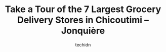 ---
layout: ampstory
image: https://i0.wp.com/www.auto.or.id/wp-content/uploads/2023/06/maxi-chicoutimi-barrette-0-chicoutimi-jonquic3a8re-1686327523.jpeg?resize=640,853
author: techidn
featured: false
description: Chicoutimi – Jonquière, Quebec, Canada is a haven for Grocery Delivery enthusiasts, boasting an impressive array of 7 top-notch establishments. Whether youre a seasoned connoisseur or si
title: Take a Tour of the 7 Largest Grocery Delivery Stores in Chicoutimi – Jonquière
cover:
   title: Take a Tour of the 7 Largest Grocery Delivery Stores in Chicoutimi – Jonquière
   subtitle: AUTO.OR.ID
   background: https://www.auto.or.id/wp-content/uploads/2023/06/maxi-chicoutimi-barrette-0-chicoutimi-jonquic3a8re-1686327523.jpeg

pages: 
 - layout: thirds
   top: <h1>#1 Metro Plus P.E. Prix Jonquiere</h1>
   bottom: "<p>It is one one the cleanest Ive ever seen</p>"
   background: https://www.auto.or.id/wp-content/uploads/2023/06/maxi-chicoutimi-barrette-1-chicoutimi-jonquic3a8re-1686327524.jpeg
   backgroundblur: true
 - layout: thirds
   top: <h1>#2 Maxi & Cie Chicoutimi Talbot</h1>
   bottom: "<p>1155 Bd Talbot, Chicoutimi, QC G7H 4B5, Canada</p>"
   background: https://www.auto.or.id/wp-content/uploads/2023/06/maxi-chicoutimi-barrette-2-chicoutimi-jonquic3a8re-1686327525.jpeg
   cta:
      link: https://www.auto.or.id/take-a-tour-of-the-7-largest-grocery-delivery-stores-in-chicoutimi-jonquiere/
      text: Take a Tour of the 7 Largest Grocery Delivery Stores in Chicoutimi – Jonquière
 - layout: thirds
   top: <h1>#3 Super C</h1>
   bottom: "<p>3460 Boulevard St François, Jonquière, QC G7X 8L3, Canada</p>"
   background: https://images.unsplash.com/photo-1654159866298-e3c8ee93e43b?ixlib=rb-4.0.3&ixid=MnwxMjA3fDB8MHxwaG90by1wYWdlfHx8fGVufDB8fHx8&auto=format&fit=crop&w=640&h=853&q=80
   cta:
      link: https://www.auto.or.id/take-a-tour-of-the-7-largest-grocery-delivery-stores-in-chicoutimi-jonquiere/
      text: Take a Tour of the 7 Largest Grocery Delivery Stores in Chicoutimi – Jonquière
 - layout: thirds
   top: <h1>#4 Metro Plus Chicoutimi</h1>
   bottom: "<p>1550 Bd Talbot, Chicoutimi, QC G7H 4C2, Canada</p>"
   background: https://images.unsplash.com/photo-1632275231320-f1bc3a16a414?ixlib=rb-4.0.3&ixid=MnwxMjA3fDB8MHxwaG90by1wYWdlfHx8fGVufDB8fHx8&auto=format&fit=crop&w=640&h=853&q=80
   cta:
      link: https://www.auto.or.id/take-a-tour-of-the-7-largest-grocery-delivery-stores-in-chicoutimi-jonquiere/
      text: Take a Tour of the 7 Largest Grocery Delivery Stores in Chicoutimi – Jonquière
 - layout: thirds
   top: <h1>#5 Maxi Chicoutimi Barrette</h1>
   bottom: "<p>181 Bd Barrette, Chicoutimi, QC G7H 7W8, Canada</p>"
   background: https://images.unsplash.com/photo-1596157783372-71ada8d5836b?ixlib=rb-4.0.3&ixid=MnwxMjA3fDB8MHxwaG90by1wYWdlfHx8fGVufDB8fHx8&auto=format&fit=crop&w=640&h=853&q=80
   cta:
      link: https://www.auto.or.id/take-a-tour-of-the-7-largest-grocery-delivery-stores-in-chicoutimi-jonquiere/
      text: Take a Tour of the 7 Largest Grocery Delivery Stores in Chicoutimi – Jonquière
 - layout: thirds
   top: <h1>#6 Maxi Jonquière Harvey</h1>
   bottom: "<p>3880 Bd Harvey, Jonquière, QC G7X 8R6, Canada</p>"
   background: https://images.unsplash.com/photo-1580881647059-923632b8fd75?ixlib=rb-4.0.3&ixid=MnwxMjA3fDB8MHxwaG90by1wYWdlfHx8fGVufDB8fHx8&auto=format&fit=crop&w=640&h=853&q=80
   cta:
      link: https://www.auto.or.id/take-a-tour-of-the-7-largest-grocery-delivery-stores-in-chicoutimi-jonquiere/
      text: Take a Tour of the 7 Largest Grocery Delivery Stores in Chicoutimi – Jonquière
 - layout: thirds
   top: <h1>#7 Maxi Chicoutimi-Nord Sainte-Genevieve</h1>
   bottom: "<p>681 Boul. Sainte-Geneviève, Chicoutimi-Nord, QC G7G 4Z4, Canada</p>"
   background: https://images.unsplash.com/photo-1629583825021-9fb0d16381ef?ixlib=rb-4.0.3&ixid=MnwxMjA3fDB8MHxwaG90by1wYWdlfHx8fGVufDB8fHx8&auto=format&fit=crop&w=640&h=853&q=80
   cta:
      link: https://www.auto.or.id/take-a-tour-of-the-7-largest-grocery-delivery-stores-in-chicoutimi-jonquiere/
      text: Take a Tour of the 7 Largest Grocery Delivery Stores in Chicoutimi – Jonquière
 - layout: thirds
   middle: Continue reading...
   background: https://images.unsplash.com/photo-1594502225401-a9eab8b405dd?ixlib=rb-4.0.3&ixid=MnwxMjA3fDB8MHxwaG90by1wYWdlfHx8fGVufDB8fHx8&auto=format&fit=crop&w=640&h=853&q=80
   cta:
      link: https://www.auto.or.id/take-a-tour-of-the-7-largest-grocery-delivery-stores-in-chicoutimi-jonquiere/
      text: Take a Tour of the 7 Largest Grocery Delivery Stores in Chicoutimi – Jonquière

---